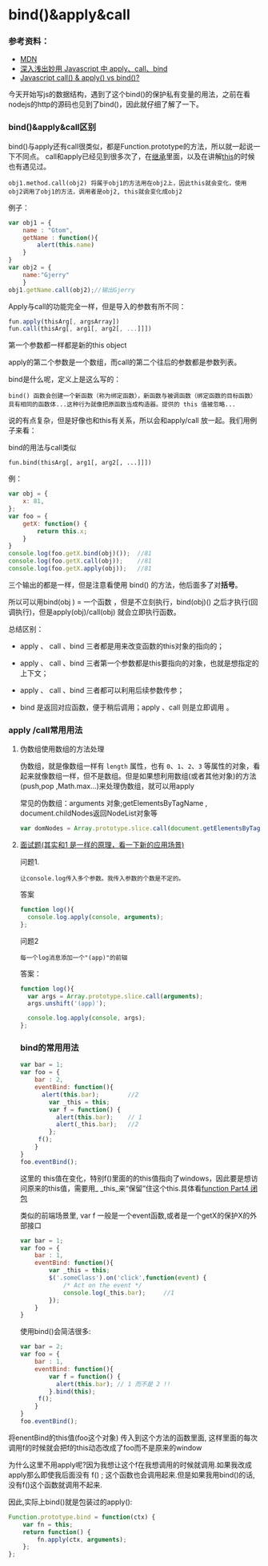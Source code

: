 # bind()&apply&call

### 参考资料：

- [MDN](https://developer.mozilla.org/zh-CN/docs/Web/JavaScript/Reference/Global_Objects/Function/bind)
- [深入浅出妙用 Javascript 中 apply、call、bind](http://web.jobbole.com/83642/)
- [Javascript call() & apply() vs bind()?](http://stackoverflow.com/questions/15455009/javascript-call-apply-vs-bind)

今天开始写js的数据结构，遇到了这个bind()的保护私有变量的用法，之前在看nodejs的http的源码也见到了bind()，因此就仔细了解了一下。

### bind()&apply&call区别

bind()与apply还有call很类似，都是Function.prototype的方法，所以就一起说一下不同点。 call和apply已经见到很多次了，在[继承](https://github.com/GhostTomX/ECMAScriptNode-Notes/blob/master/js/06_Object.md)里面，以及在讲解[this](https://github.com/GhostTomX/ECMAScriptNode-Notes/blob/master/js/07_Function_this.md)的时候也有遇见过。

``` obj1.method.call(obj2) 将属于obj1的方法用在obj2上，因此this就会变化，使用obj2调用了obj1的方法，调用者是obj2, this就会变化成obj2
obj1.method.call(obj2) 将属于obj1的方法用在obj2上，因此this就会变化，使用obj2调用了obj1的方法，调用者是obj2, this就会变化成obj2
```

例子：

```javascript
var obj1 = {
	name : "Gtom",
	getName : function(){
		alert(this.name)
	}
}
var obj2 = {
	name:"Gjerry" 
	}
obj1.getName.call(obj2);//输出Gjerry
```

Apply与call的功能完全一样，但是导入的参数有所不同：

```javascript
fun.apply(thisArg[, argsArray])
fun.call(thisArg[, arg1[, arg2[, ...]]])
```

第一个参数都一样都是新的this object

apply的第二个参数是一个数组，而call的第二个往后的参数都是参数列表。



bind是什么呢，定义上是这么写的：

```
bind() 函数会创建一个新函数（称为绑定函数），新函数与被调函数（绑定函数的目标函数）具有相同的函数体...这种行为就像把原函数当成构造器。提供的 this 值被忽略...
```

说的有点复杂，但是好像也和this有关系，所以会和apply/call 放一起。我们用例子来看：

bind的用法与call类似

```
fun.bind(thisArg[, arg1[, arg2[, ...]]])
```
例：

```javascript
var obj = {
    x: 81,
};
var foo = {
    getX: function() {
        return this.x;
    }
}
console.log(foo.getX.bind(obj)());  //81
console.log(foo.getX.call(obj));    //81
console.log(foo.getX.apply(obj));   //81
```

三个输出的都是一样，但是注意看使用 bind() 的方法，他后面多了对**括号**。

所以可以用bind(obj ) = 一个函数 ，但是不立刻执行，bind(obj)() 之后才执行(回调执行)，但是apply(obj)/call(obj) 就会立即执行函数。

总结区别：

- apply 、 call 、bind 三者都是用来改变函数的this对象的指向的；

- apply 、 call 、bind 三者第一个参数都是this要指向的对象，也就是想指定的上下文；
- apply 、 call 、bind 三者都可以利用后续参数传参；
- bind 是返回对应函数，便于稍后调用；apply 、call 则是立即调用 。

### apply /call常用用法

1. 伪数组使用数组的方法处理

   伪数组，就是像数组一样有 `length` 属性，也有 `0`、`1`、`2`、`3` 等属性的对象，看起来就像数组一样，但不是数组。但是如果想利用数组(或者其他对象)的方法(push,pop ,Math.max...)来处理伪数组，就可以用apply

   常见的伪数组：arguments 对象;getElementsByTagName , document.childNodes返回NodeList对象等

   ```javascript
   var domNodes = Array.prototype.slice.call(document.getElementsByTagName("*"));
   ```

2. [面试题(其实和1 是一样的原理，看一下新的应用场景)](https://segmentfault.com/a/1190000000375138?page=1)

   问题1.

   ```
   让console.log传入多个参数。我传入参数的个数是不定的。
   ```

   答案

   ```javascript
   function log(){
     console.log.apply(console, arguments);
   };
   ```

   问题2 

   ```
   每一个log消息添加一个"(app)"的前辍
   ```

   答案：

   ```javascript
   function log(){
     var args = Array.prototype.slice.call(arguments);
     args.unshift('(app)');

     console.log.apply(console, args);
   };
   ```

   ### bind的常用用法

   ```javascript
   var bar = 1;
   var foo = {
       bar : 2,
       eventBind: function(){
         alert(this.bar);        //2 
           var _this = this;      
           var f = function() {
             alert(this.bar);    // 1
             alert(_this.bar);   //2   
           };
        f();
       }
   }
   foo.eventBind();
   ```

   这里的 this值在变化，特别f()里面的的this值指向了windows，因此要是想访问原来的this值，需要用_ _this_来“保留”住这个this.具体看[function Part4 闭包](https://github.com/GhostTomX/ECMAScriptNode-Notes/blob/master/js/07_Function.md)

   类似的前端场景里, var f 一般是一个event函数,或者是一个getX的保护X的外部接口

   ```javascript
   var bar = 1;
   var foo = {
       bar : 1,
       eventBind: function(){
           var _this = this;
           $('.someClass').on('click',function(event) {
               /* Act on the event */
               console.log(_this.bar);     //1
           });
       }
   }
   ```

   使用bind()会简洁很多:

   ```javascript
   var bar = 2;
   var foo = {
       bar : 1,
       eventBind: function(){
           var f = function() {
             alert(this.bar); // 1 而不是 2 !!
           }.bind(this);
        f();
       }
   }
   foo.eventBind();
   ```


将enentBind的this值(foo这个对象) 传入到这个方法的函数里面, 这样里面的每次调用f的时候就会把f的this动态改成了foo而不是原来的window

为什么这里不用apply呢?因为我想让这个f在我想调用的时候就调用.如果我改成apply那么即使我后面没有 f() ;  这个函数也会调用起来.但是如果我用bind()的话,没有f()这个函数就调用不起来.

因此,实际上bind()就是包装过的apply():

```javascript
Function.prototype.bind = function(ctx) {
    var fn = this;
    return function() {
        fn.apply(ctx, arguments);
    };
};
```

